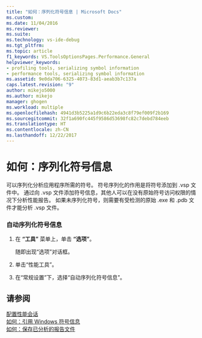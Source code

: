 ```yaml
---
title: "如何：序列化符号信息 | Microsoft Docs"
ms.custom: 
ms.date: 11/04/2016
ms.reviewer: 
ms.suite: 
ms.technology: vs-ide-debug
ms.tgt_pltfrm: 
ms.topic: article
f1_keywords: VS.ToolsOptionsPages.Performance.General
helpviewer_keywords:
- profiling tools, serializing symbol information
- performance tools, serializing symbol information
ms.assetid: 9e0da706-6325-4073-83d1-aeab3b7c137a
caps.latest.revision: "9"
author: mikejo5000
ms.author: mikejo
manager: ghogen
ms.workload: multiple
ms.openlocfilehash: 4941d3b5225a1d9c6b22eda3c8f79ef009f2b169
ms.sourcegitcommit: 32f1a690fc445f9586d53698fc82c7debd784eeb
ms.translationtype: HT
ms.contentlocale: zh-CN
ms.lasthandoff: 12/22/2017
---
```

# <a name="how-to-serialize-symbol-information"></a>如何：序列化符号信息
可以序列化分析应用程序所需的符号。 符号序列化的作用是将符号添加到 .vsp 文件中。 通过向 .vsp 文件添加符号信息，其他人可以在没有原始符号访问权限的情况下分析性能报告。 如果未序列化符号，则需要有受检测的原始 .exe 和 .pdb 文件才能分析 .vsp 文件。  
  
### <a name="to-automatically-serialize-symbol-information"></a>自动序列化符号信息  
  
1.  在 **“工具”** 菜单上，单击 **“选项”**。  
  
     随即出现“选项”对话框。  
  
2.  单击“性能工具”。  
  
3.  在“常规设置”下，选择“自动序列化符号信息”。  
  
## <a name="see-also"></a>请参阅  
 [配置性能会话](../profiling/configuring-performance-sessions.md)   
 [如何：引用 Windows 符号信息](../profiling/how-to-reference-windows-symbol-information.md)   
 [如何：保存已分析的报告文件](http://msdn.microsoft.com/en-us/0340ddde-caf4-48ac-8af3-d15dcdade556)
